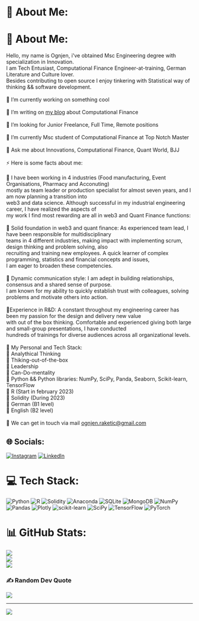 # 💫 About Me:
# 💫 About Me:
Hello, my name is Ognjen, i've obtained Msc Engineering degree with specialization in Innovation. <br>I am Tech Entusiast, Computational Finance Engineer-at-training, German Literature and Culture lover.<br>Besides contributing to open source I enjoy tinkering with Statistical way of thinking && software development.<br><br>🔭 I’m currently working on something cool<br><br>💬 I’m writing on <a href = "https://ognjenraketic.wixsite.com/quanty-world">my blog</a> about Computational Finance<br><br>🤝 I’m looking for Junior Freelance, Full Time, Remote positions<br><br>🌱 I’m currently Msc student of Computational Finance at Top Notch Master<br><br>💬 Ask me about Innovations, Computational Finance, Quant World, BJJ<br><br>⚡ Here is some facts about me:<br><br>🔭 I have been working in 4 industries (Food manufacturing, Event Organisations, Pharmacy and Acconuting) <br>mostly as team leader or production specialist for almost seven years, and I am now planning a transition into<br>web3 and data science. Although successful in my industrial engineering career, I have realized the aspects of <br>my work I find most rewarding are all in web3 and Quant Finance functions:<br><br>💬 Solid foundation in web3 and quant finance: As experienced team lead, I have been responsible for multidisciplinary<br> teams in 4 different industries, making impact with implementing scrum, design thinking and problem solving, also<br> recruiting and training new employees. A quick learner of complex programming, statistics and financial concepts and issues, <br>I am eager to broaden these competencies.<br><br>💬 Dynamic communication style: I am adept in building relationships, consensus and a shared sense of purpose. <br>I am known for my ability to quickly establish trust with colleagues, solving problems and motivate others into action.<br><br>💬Experience in R&D: A constant throughout my engineering career has been my passion for the design and delivery new value<br>with out of the box thinking. Comfortable and experienced giving both large and small-group presentations, I have conducted<br> hundreds of trainings for diverse audiences across all organizational levels.<br><br>💬  My Personal and Tech Stack:<br>🤝 Analythical Thinking<br>🤝 Thiking-out-of-the-box<br>🤝 Leadership<br>🤝 Can-Do-mentality<br>🤝 Python && Python libraries: NumPy, SciPy, Panda, Seaborn, Scikit-learn, TensorFlow<br>🤝 R (Start in february 2023)<br>🤝 Solidity (During 2023)<br>🤝 German (B1 level)<br>🤝 English (B2 level)<br><br>💬 We can get in touch via mail ognjen.raketic@gmail.com


## 🌐 Socials:
[![Instagram](https://img.shields.io/badge/Instagram-%23E4405F.svg?logo=Instagram&logoColor=white)](https://instagram.com/@inovativac) [![LinkedIn](https://img.shields.io/badge/LinkedIn-%230077B5.svg?logo=linkedin&logoColor=white)](https://linkedin.com/in/www.linkedin.com/in/ognjen-raketic/) 

# 💻 Tech Stack:
![Python](https://img.shields.io/badge/python-3670A0?style=for-the-badge&logo=python&logoColor=ffdd54) ![R](https://img.shields.io/badge/r-%23276DC3.svg?style=for-the-badge&logo=r&logoColor=white) ![Solidity](https://img.shields.io/badge/Solidity-%23363636.svg?style=for-the-badge&logo=solidity&logoColor=white) ![Anaconda](https://img.shields.io/badge/Anaconda-%2344A833.svg?style=for-the-badge&logo=anaconda&logoColor=white) ![SQLite](https://img.shields.io/badge/sqlite-%2307405e.svg?style=for-the-badge&logo=sqlite&logoColor=white) ![MongoDB](https://img.shields.io/badge/MongoDB-%234ea94b.svg?style=for-the-badge&logo=mongodb&logoColor=white) ![NumPy](https://img.shields.io/badge/numpy-%23013243.svg?style=for-the-badge&logo=numpy&logoColor=white) ![Pandas](https://img.shields.io/badge/pandas-%23150458.svg?style=for-the-badge&logo=pandas&logoColor=white) ![Plotly](https://img.shields.io/badge/Plotly-%233F4F75.svg?style=for-the-badge&logo=plotly&logoColor=white) ![scikit-learn](https://img.shields.io/badge/scikit--learn-%23F7931E.svg?style=for-the-badge&logo=scikit-learn&logoColor=white) ![SciPy](https://img.shields.io/badge/SciPy-%230C55A5.svg?style=for-the-badge&logo=scipy&logoColor=%white) ![TensorFlow](https://img.shields.io/badge/TensorFlow-%23FF6F00.svg?style=for-the-badge&logo=TensorFlow&logoColor=white) ![PyTorch](https://img.shields.io/badge/PyTorch-%23EE4C2C.svg?style=for-the-badge&logo=PyTorch&logoColor=white)
# 📊 GitHub Stats:
![](https://github-readme-stats.vercel.app/api?username=Raketic-Ognjen&theme=tokyonight&hide_border=false&include_all_commits=true&count_private=false)<br/>
![](https://github-readme-streak-stats.herokuapp.com/?user=Raketic-Ognjen&theme=tokyonight&hide_border=false)<br/>
![](https://github-readme-stats.vercel.app/api/top-langs/?username=Raketic-Ognjen&theme=tokyonight&hide_border=false&include_all_commits=true&count_private=false&layout=compact)

### ✍️ Random Dev Quote
![](https://quotes-github-readme.vercel.app/api?type=horizontal&theme=tokyonight)

---
[![](https://visitcount.itsvg.in/api?id=Raketic-Ognjen&icon=6&color=0)](https://visitcount.itsvg.in)

